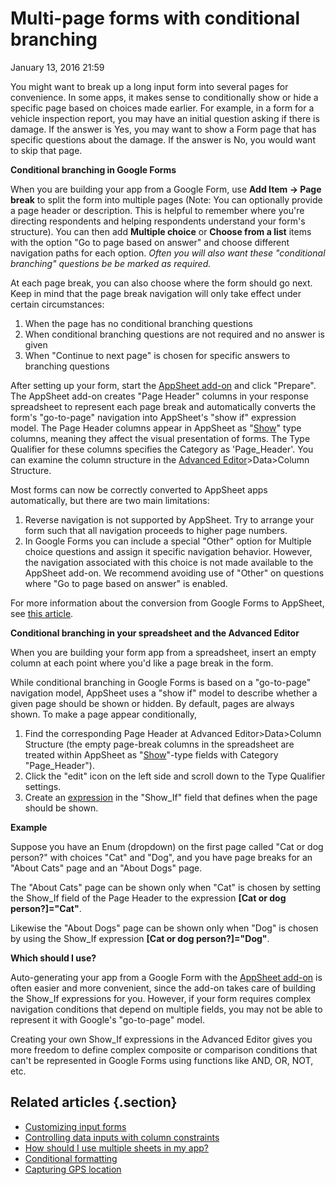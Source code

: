 #  Multi-page forms with conditional branching


January 13, 2016 21:59



You might want to break up a long input form into several pages for
convenience. In some apps, it makes sense to conditionally show or hide a
specific page based on choices made earlier. For example, in a form for a
vehicle inspection report, you may have an initial question asking if there is
damage. If the answer is Yes, you may want to show a Form page that has
specific questions about the damage. If the answer is No, you would want to
skip that page.



**Conditional branching in Google Forms**

When you are building your app from a Google Form, use **Add Item -> Page
break** to split the form into multiple pages (Note: You can optionally
provide a page header or description. This is helpful to remember where you're
directing respondents and helping respondents understand your form's
structure). You can then add **Multiple choice** or **Choose from a list**
items with the option "Go to page based on answer" and choose different
navigation paths for each option. _Often you will also want these "conditional
branching" questions be be marked as required._

At each page break, you can also choose where the form should go next. Keep in
mind that the page break navigation will only take effect under certain
circumstances:

  1. When the page has no conditional branching questions
  2. When conditional branching questions are not required and no answer is given
  3. When "Continue to next page" is chosen for specific answers to branching questions

After setting up your form, start the [AppSheet add-on](https://chrome.google.com/webstore/detail/appsheet/hmmicpkfdjjchdajlldfckjaanfobjob?hl=en-US) and
click "Prepare". The AppSheet add-on creates "Page Header" columns in your
response spreadsheet to represent each page break and automatically converts
the form's "go-to-page" navigation into AppSheet's "show if" expression model.
The Page Header columns appear in AppSheet as "[Show](Column-types)" type columns, meaning they affect the
visual presentation of forms. The Type Qualifier for these columns specifies
the Category as 'Page_Header'. You can examine the column structure in the
[Advanced Editor](Advanced-app-customizations.md)>Data>Column Structure.

Most forms can now be correctly converted to AppSheet apps automatically, but
there are two main limitations:

  1. Reverse navigation is not supported by AppSheet. Try to arrange your form such that all navigation proceeds to higher page numbers.
  2. In Google Forms you can include a special "Other" option for Multiple choice questions and assign it specific navigation behavior. However, the navigation associated with this choice is not made available to the AppSheet add-on. We recommend avoiding use of "Other" on questions where "Go to page based on answer" is enabled.

For more information about the conversion from Google Forms to AppSheet, see
[this article](Integrating-with-Google-Apps-Sheets-and-Forms-.md).



**Conditional branching in your spreadsheet and the Advanced Editor**

When you are building your form app from a spreadsheet, insert an empty column
at each point where you'd like a page break in the form.

While conditional branching in Google Forms is based on a "go-to-page"
navigation model, AppSheet uses a "show if" model to describe whether a given
page should be shown or hidden. By default, pages are always shown. To make a
page appear conditionally,

  1. Find the corresponding Page Header at Advanced Editor>Data>Column Structure (the empty page-break columns in the spreadsheet are treated within AppSheet as "[Show](Column-types)"-type fields with Category "Page_Header").
  2. Click the "edit" icon on the left side and scroll down to the Type Qualifier settings.
  3. Create an [expression](Expressions.md) in the "Show_If" field that defines when the page should be shown.

**Example**

Suppose you have an Enum (dropdown) on the first page called "Cat or dog
person?" with choices "Cat" and "Dog", and you have page breaks for an "About
Cats" page and an "About Dogs" page.

The "About Cats" page can be shown only when "Cat" is chosen by setting the
Show_If field of the Page Header to the expression **[Cat or dog
person?]="Cat"**.

Likewise the "About Dogs" page can be shown only when "Dog" is chosen by using
the Show_If expression **[Cat or dog person?]="Dog"**.



**Which should I use?**

Auto-generating your app from a Google Form with the 
[AppSheet add-on](https://chrome.google.com/webstore/detail/appsheet/hmmicpkfdjjchdajlldfckjaanfobjob?hl=en-US) is often easier and more convenient, since the add-on takes care of
building the Show_If expressions for you. However, if your form requires
complex navigation conditions that depend on multiple fields, you may not be
able to represent it with Google's "go-to-page" model.

Creating your own Show_If expressions in the Advanced Editor gives you more
freedom to define complex composite or comparison conditions that can't be
represented in Google Forms using functions like AND, OR, NOT, etc.

## Related articles {.section}

  * [Customizing input forms](Customizing-input-forms.md)
  * [Controlling data inputs with column constraints](Controlling-data-inputs-with-column-constraints.md)
  * [How should I use multiple sheets in my app?](How-should-I-use-multiple-sheets-in-my-app-.md)
  * [Conditional formatting](Conditional-formatting.md)
  * [Capturing GPS location](Capturing-GPS-location.md)

